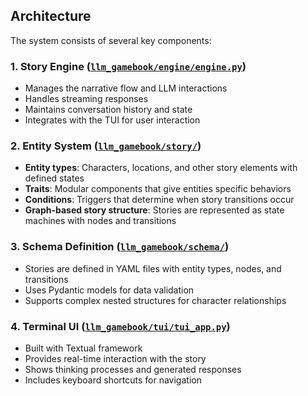 ## Architecture

The system consists of several key components:

### 1. Story Engine ([`llm_gamebook/engine/engine.py`](llm_gamebook/engine/engine.py:29))
- Manages the narrative flow and LLM interactions
- Handles streaming responses
- Maintains conversation history and state
- Integrates with the TUI for user interaction

### 2. Entity System ([`llm_gamebook/story/`](llm_gamebook/story/))
- **Entity types**: Characters, locations, and other story elements with defined states
- **Traits**: Modular components that give entities specific behaviors
- **Conditions**: Triggers that determine when story transitions occur
- **Graph-based story structure**: Stories are represented as state machines with nodes and transitions

### 3. Schema Definition ([`llm_gamebook/schema/`](llm_gamebook/schema/))
- Stories are defined in YAML files with entity types, nodes, and transitions
- Uses Pydantic models for data validation
- Supports complex nested structures for character relationships

### 4. Terminal UI ([`llm_gamebook/tui/tui_app.py`](llm_gamebook/tui/tui_app.py:28))
- Built with Textual framework
- Provides real-time interaction with the story
- Shows thinking processes and generated responses
- Includes keyboard shortcuts for navigation
